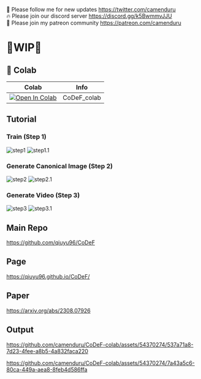 🐣 Please follow me for new updates https://twitter.com/camenduru <br />
🔥 Please join our discord server https://discord.gg/k5BwmmvJJU <br />
🥳 Please join my patreon community https://patreon.com/camenduru <br />

# 🚦WIP🚦

## 🦒 Colab

| Colab | Info
| --- | --- |
[![Open In Colab](https://colab.research.google.com/assets/colab-badge.svg)](https://colab.research.google.com/github/camenduru/CoDeF-colab/blob/main/CoDeF_colab.ipynb) | CoDeF_colab

## Tutorial
### Train (Step 1)
![step1](https://github.com/camenduru/CoDeF-colab/assets/54370274/f4a15aca-7c20-414f-8aa3-3f9b65e4aeb2)
![step1.1](https://github.com/camenduru/CoDeF-colab/assets/54370274/4b1f3811-6c36-405b-bcd0-8dea5ab01ee0)

### Generate Canonical Image (Step 2)
![step2](https://github.com/camenduru/CoDeF-colab/assets/54370274/3bb653ef-3da7-44a1-aac6-56f244d8fe3b)
![step2.1](https://github.com/camenduru/CoDeF-colab/assets/54370274/c38e1bc5-2bb6-45d5-b4ba-c1727df4fd3f)

### Generate Video (Step 3)
![step3](https://github.com/camenduru/CoDeF-colab/assets/54370274/cb325788-6479-4e41-97c9-c9364c6ff98c)
![step3.1](https://github.com/camenduru/CoDeF-colab/assets/54370274/125d33cd-650c-4821-a04e-052caddedac0)


## Main Repo
https://github.com/qiuyu96/CoDeF

## Page
https://qiuyu96.github.io/CoDeF/

## Paper
https://arxiv.org/abs/2308.07926

## Output

https://github.com/camenduru/CoDeF-colab/assets/54370274/537a71a8-7d23-4fee-a8b5-4a832faca220

https://github.com/camenduru/CoDeF-colab/assets/54370274/7a43a5c6-80ca-449a-aea8-8feb4d586ffa